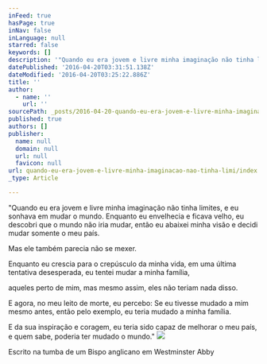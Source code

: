 ```yaml
---
inFeed: true
hasPage: true
inNav: false
inLanguage: null
starred: false
keywords: []
description: '"Quando eu era jovem e livre minha imaginação não tinha limites, e eu sonhava em mudar o mundo. Enquanto eu envelhecia e ficava velho, eu descobri que o mundo não iria mudar, então eu abaixei minha visão e decidi mudar somente o meu país.'
datePublished: '2016-04-20T03:31:51.138Z'
dateModified: '2016-04-20T03:25:22.886Z'
title: ''
author:
  - name: ''
    url: ''
sourcePath: _posts/2016-04-20-quando-eu-era-jovem-e-livre-minha-imaginacao-nao-tinha-limi.md
published: true
authors: []
publisher:
  name: null
  domain: null
  url: null
  favicon: null
url: quando-eu-era-jovem-e-livre-minha-imaginacao-nao-tinha-limi/index.html
_type: Article

---
```

"Quando eu era jovem e livre minha imaginação não tinha limites, e eu sonhava em mudar o mundo. Enquanto eu envelhecia e ficava velho, eu descobri que o mundo não iria mudar, então eu abaixei minha visão e decidi mudar somente o meu país.

Mas ele também parecia não se mexer.

Enquanto eu crescia para o crepúsculo da minha vida, em uma última tentativa desesperada, eu tentei mudar a minha família,

aqueles perto de mim, mas mesmo assim, eles não teriam nada disso.

E agora, no meu leito de morte, eu percebo: Se eu tivesse mudado a mim mesmo antes, então pelo exemplo, eu teria mudado a minha família.

E da sua inspiração e coragem, eu teria sido capaz de melhorar o meu país, e quem sabe, poderia ter mudado o mundo."
![](https://the-grid-user-content.s3-us-west-2.amazonaws.com/ad6cc9b1-c6e6-43b5-afb2-c89f98cd1673.jpg)

Escrito na tumba de um Bispo anglicano em Westminster Abby